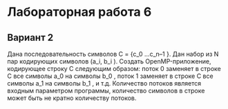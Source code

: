 # Лабораторная работа 6

## Вариант 2

Дана последовательность символов С = {с_0 ...с_n–1 }. Дан набор из N
пар кодирующих символов (a_i, b_i ). Создать OpenMP-приложение, кодирующее
строку С следующим образом: поток 0 заменяет в строке C все символы a_0 на
символы b_0 , поток 1 заменяет в строке C все символы a_1 на символы b_1 , и т.д.
Количество потоков является входным параметром программы, количество
символов в строке может быть не кратно количеству потоков.

